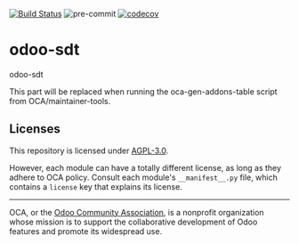 [![Build Status](https://travis-ci.com/open-synergy/odoo-sdt.svg?branch=14.0)](https://travis-ci.com/open-synergy/odoo-sdt)
![pre-commit](https://github.com/open-synergy/odoo-sdt/actions/workflows/pre-commit.yml/badge.svg)
[![codecov](https://codecov.io/gh/open-synergy/odoo-sdt/branch/14.0/graph/badge.svg)](https://codecov.io/gh/open-synergy/odoo-sdt)

<!-- /!\ do not modify above this line -->

# odoo-sdt

odoo-sdt

<!-- /!\ do not modify below this line -->

<!-- prettier-ignore-start -->

[//]: # (addons)

This part will be replaced when running the oca-gen-addons-table script from OCA/maintainer-tools.

[//]: # (end addons)

<!-- prettier-ignore-end -->

## Licenses

This repository is licensed under [AGPL-3.0](LICENSE).

However, each module can have a totally different license, as long as they adhere to OCA
policy. Consult each module's `__manifest__.py` file, which contains a `license` key
that explains its license.

----

OCA, or the [Odoo Community Association](http://odoo-community.org/), is a nonprofit
organization whose mission is to support the collaborative development of Odoo features
and promote its widespread use.
